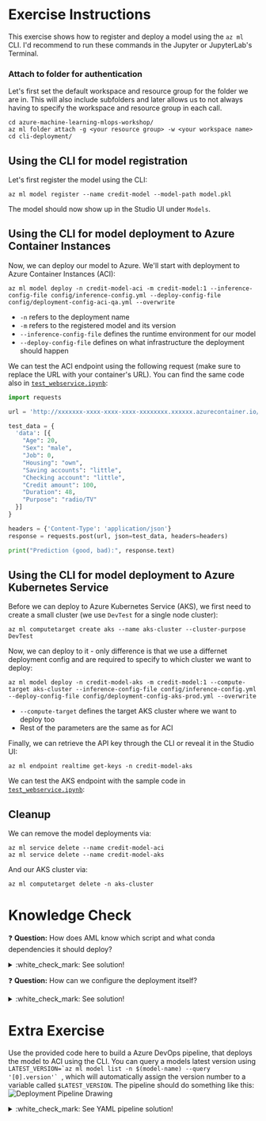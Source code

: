 # Exercise Instructions

This exercise shows how to register and deploy a model using the `az ml` CLI. I'd recommend to run these commands in the Jupyter or JupyterLab's Terminal.

### Attach to folder for authentication

Let's first set the default workspace and resource group for the folder we are in. This will also include subfolders and later allows us to not always having to specify the workspace and resource group in each call.

```console
cd azure-machine-learning-mlops-workshop/
az ml folder attach -g <your resource group> -w <your workspace name>
cd cli-deployment/
```

## Using the CLI for model registration

Let's first register the model using the CLI:

```console
az ml model register --name credit-model --model-path model.pkl
```

The model should now show up in the Studio UI under `Models`.

## Using the CLI for model deployment to Azure Container Instances

Now, we can deploy our model to Azure. We'll start with deployment to Azure Container Instances (ACI):

```console
az ml model deploy -n credit-model-aci -m credit-model:1 --inference-config-file config/inference-config.yml --deploy-config-file config/deployment-config-aci-qa.yml --overwrite
```

* `-n` refers to the deployment name
* `-m` refers to the registered model and its version
* `--inference-config-file` defines the runtime environment for our model
* `--deploy-config-file` defines on what infrastructure the deployment should happen

We can test the ACI endpoint using the following request (make sure to replace the URL with your container's URL). You can find the same code also in [`test_webservice.ipynb`](test_webservice.ipynb):

```python
import requests

url = 'http://xxxxxxx-xxxx-xxxx-xxxx-xxxxxxxx.xxxxxx.azurecontainer.io/score'

test_data = {
  'data': [{
    "Age": 20,
    "Sex": "male",
    "Job": 0,
    "Housing": "own",
    "Saving accounts": "little",
    "Checking account": "little",
    "Credit amount": 100,
    "Duration": 48,
    "Purpose": "radio/TV"
  }]
}

headers = {'Content-Type': 'application/json'}
response = requests.post(url, json=test_data, headers=headers)

print("Prediction (good, bad):", response.text)
```

## Using the CLI for model deployment to Azure Kubernetes Service

Before we can deploy to Azure Kubernetes Service (AKS), we first need to create a small cluster (we use `DevTest` for a single node cluster):

```console
az ml computetarget create aks --name aks-cluster --cluster-purpose DevTest
```

Now, we can deploy to it - only difference is that we use a differnet deployment config and are required to specify to which cluster we want to deploy:

```console
az ml model deploy -n credit-model-aks -m credit-model:1 --compute-target aks-cluster --inference-config-file config/inference-config.yml --deploy-config-file config/deployment-config-aks-prod.yml --overwrite
```

* `--compute-target` defines the target AKS cluster where we want to deploy too
* Rest of the parameters are the same as for ACI

Finally, we can retrieve the API key through the CLI or reveal it in the Studio UI:

```console
az ml endpoint realtime get-keys -n credit-model-aks
```

We can test the AKS endpoint with the sample code in [`test_webservice.ipynb`](test_webservice.ipynb):

## Cleanup

We can remove the model deployments via:

```console
az ml service delete --name credit-model-aci
az ml service delete --name credit-model-aks
```

And our AKS cluster via:

```console
az ml computetarget delete -n aks-cluster
```

# Knowledge Check

:question: **Question:** How does AML know which script and what conda dependencies it should deploy?
<details>
  <summary>:white_check_mark: See solution!</summary>

This is defined in [`config/inference-config.yml`](config/inference-config.yml), which points towards our scoring script `score.py` and our `conda.yml`:

```
entryScript: score.py
condaFile: config/conda.yml
```
</details>

:question: **Question:** How can we configure the deployment itself?
<details>
  <summary>:white_check_mark: See solution!</summary>

This is defined in  [`config/deployment-config-aci-qa.yml`](config/deployment-config-aci-qa.yml) and [`config/deployment-config-aks-prod.yml`](config/deployment-config-aks-prod.yml). The file slightly differ, but a few sections are the same:

```yaml
containerResourceRequirements:
  cpu: 1
  memoryInGB: 0.5

# Only one can be True
authEnabled: True
tokenAuthEnabled: False

appInsightsEnabled: True
sslEnabled: False
```

The config for AKS is more granular, as it allows for auto-scaling and replication of the running container(s). Full details for the AKS config can be found [here](https://docs.microsoft.com/en-us/azure/machine-learning/reference-azure-machine-learning-cli#azure-kubernetes-service-deployment-configuration-schema).
Full details for the config of ACI can be found [here](https://docs.microsoft.com/en-us/azure/machine-learning/reference-azure-machine-learning-cli#azure-container-instance-deployment-configuration-schema).
</details>

# Extra Exercise

Use the provided code here to build a Azure DevOps pipeline, that deploys the model to ACI using the CLI. You can query a models latest version using ``LATEST_VERSION=`az ml model list -n $(model-name) --query '[0].version'` ``, which will automatically assign the version number to a variable called `$LATEST_VERSION`. The pipeline should do something like this:
![Deployment Pipeline Drawing](../media/deployment_pipeline.png)

<details>
  <summary>:white_check_mark: See YAML pipeline solution!</summary>

In Azure DevOps, goto Pipelines and create a new pipeline. Select `Azure Repos Git` and select your project's repo. Then select Start pipeline and replace its code with the following pipeline code (alternatively, you can just point to the pipeline under `cli-deployment/solution/deploy_model.yml`):

```yaml
# Disabled for the sake of this workshop
trigger:
- none

pool:
  vmImage: 'Ubuntu-16.04'

variables:
  resourcegroup: 'aml-mlops-workshop' # replace with your resource group (same as you've used for the Service Connection)
  workspace: 'aml-mlops-workshop' # replace with your workspace name (same as you've used for the Service Connection)
  model-name: 'credit-model'

  # Azure Resource Manager connection created during pipeline creation
  aml_service_connection: 'aml_workspace'

steps:
- task: AzureCLI@2
  displayName: 'Install the az ml CLI'
  inputs:
    azureSubscription: '$(aml_service_connection)'
    scriptLocation: inlineScript
    scriptType: bash
    inlineScript: |
      az extension add -n azure-cli-ml

- task: AzureCLI@2
  displayName: 'Attach folder to AML workspace (authenticate)'
  inputs:
    azureSubscription: '$(aml_service_connection)'
    scriptLocation: inlineScript
    scriptType: bash
    inlineScript: |
      az ml folder attach -w $(workspace) -g $(resourcegroup)

- task: AzureCLI@2
  displayName: 'Deploy model to ACI'
  inputs:
    azureSubscription: '$(aml_service_connection)'
    scriptLocation: inlineScript
    scriptType: bash
    workingDirectory: cli-deployment/
    inlineScript: |
      LATEST_VERSION=`az ml model list -n $(model-name) --query '[0].version'`
      az ml model deploy -n credit-model-aci -m $(model-name):$LATEST_VERSION \
        --inference-config-file config/inference-config.yml \
        --deploy-config-file config/deployment-config-aci-qa.yml \
        --overwrite
```
Lastly, run it and check if your model was deployed successfully.
</details>